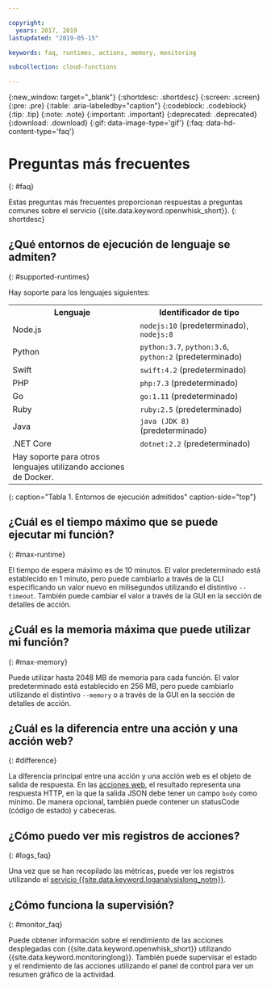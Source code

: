 ```yaml
---

copyright:
  years: 2017, 2019
lastupdated: "2019-05-15"

keywords: faq, runtimes, actions, memory, monitoring

subcollection: cloud-functions

---
```


{:new_window: target="_blank"}
{:shortdesc: .shortdesc}
{:screen: .screen}
{:pre: .pre}
{:table: .aria-labeledby="caption"}
{:codeblock: .codeblock}
{:tip: .tip}
{:note: .note}
{:important: .important}
{:deprecated: .deprecated}
{:download: .download}
{:gif: data-image-type='gif'}
{:faq: data-hd-content-type='faq'}


# Preguntas más frecuentes
{: #faq}

Estas preguntas más frecuentes proporcionan respuestas a preguntas comunes sobre el servicio {{site.data.keyword.openwhisk_short}}.
{: shortdesc}


## ¿Qué entornos de ejecución de lenguaje se admiten?
{: #supported-runtimes}

Hay soporte para los lenguajes siguientes:

<table>
  <tr>
    <th>Lenguaje</th>
    <th>Identificador de tipo</th>
  </tr>
  <tr>
    <td>Node.js</td>
    <td> <code>nodejs:10</code> (predeterminado), <code>nodejs:8</code></td>
  </tr>
  <tr>
    <td>Python</td>
    <td><code>python:3.7</code>, <code>python:3.6</code>, <code>python:2</code> (predeterminado)</td>
  </tr>
  <tr>
    <td>Swift</td>
    <td><code>swift:4.2</code> (predeterminado)</td>
  </tr>
  <tr>
    <td>PHP</td>
    <td><code>php:7.3</code> (predeterminado)</td>
  </tr>
  <tr>
    <td>Go</td>
    <td><code>go:1.11</code> (predeterminado)</td>
  </tr>
  <tr>
    <td>Ruby</td>
    <td><code>ruby:2.5</code> (predeterminado)</td>
  </tr>
  <tr>
    <td>Java</td>
    <td><code>java (JDK 8)</code> (predeterminado)</td>
  </tr>
  <tr>
    <td>.NET Core</td>
    <td><code>dotnet:2.2</code> (predeterminado)</td>
  </tr>
  <tr>
    <td>Hay soporte para otros lenguajes utilizando acciones de Docker.</td>
  </tr>
</table>
{: caption="Tabla 1. Entornos de ejecución admitidos" caption-side="top"}


## ¿Cuál es el tiempo máximo que se puede ejecutar mi función?
{: #max-runtime}

El tiempo de espera máximo es de 10 minutos. El valor predeterminado está establecido en 1 minuto, pero puede cambiarlo a través de la CLI especificando un valor nuevo en milisegundos utilizando el distintivo `--timeout`. También puede cambiar el valor a través de la GUI en la sección de detalles de acción.


## ¿Cuál es la memoria máxima que puede utilizar mi función?
{: #max-memory}

Puede utilizar hasta 2048 MB de memoria para cada función. El valor predeterminado está establecido en 256 MB, pero puede cambiarlo utilizando el distintivo `--memory` o a través de la GUI en la sección de detalles de acción.



## ¿Cuál es la diferencia entre una acción y una acción web?
{: #difference}

La diferencia principal entre una acción y una acción web es el objeto de salida de respuesta. En las
[acciones web](/docs/openwhisk?topic=cloud-functions-actions_web), el resultado representa una respuesta HTTP, en la que la salida JSON debe tener un campo `body` como mínimo. De manera opcional, también puede contener un statusCode (código de estado) y cabeceras.

## ¿Cómo puedo ver mis registros de acciones?
{: #logs_faq}

Una vez que se han recopilado las métricas, puede ver los registros utilizando el [servicio {{site.data.keyword.loganalysislong_notm}}](/docs/openwhisk?topic=cloud-functions-logs).


## ¿Cómo funciona la supervisión?
{: #monitor_faq}

Puede obtener información sobre el rendimiento de las acciones desplegadas con
{{site.data.keyword.openwhisk_short}} utilizando {{site.data.keyword.monitoringlong}}. También puede supervisar el estado y el rendimiento de las acciones utilizando el panel de control para ver un resumen gráfico de la actividad.




